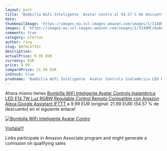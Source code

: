 ```yaml
---
layout: post
title: 'Bombilla WiFi Inteligente  Avatar Contro al 54.57 % de descuento'
date: 
thumbnailImage: 'https://images-eu.ssl-images-amazon.com/images/I/3148MCs6abL._SL200_.jpg'
images: [ 'https://images-eu.ssl-images-amazon.com/images/I/3148MCs6abL._SL200_.jpg' ]
comments: true
category: ofertas
author: ring
slug: B07HC4T35Y
description:
actualPrice: 9.99 EUR
currency: EUR
price: 9.99
comparePrice: 21.99 EUR
inStock: true
prodname: 'Bombilla WiFi Inteligente  Avatar Controls Inalambrica LED E14 7W Luz RGBW Regulable Control Remoto Compatible con Amazon Alexa Google Assistant IFTTT'
---
```


Ahora mismo tienes [Bombilla WiFi Inteligente  Avatar Controls Inalambrica LED E14 7W Luz RGBW Regulable Control Remoto Compatible con Amazon Alexa Google Assistant IFTTT](https://www.amazon.es/dp/B07HC4T35Y/?tag=tolees-21) a 9.99 EUR (original: 21.99 EUR) (54.57 %  de descuento) en el siguiente enlace!

[![Bombilla WiFi Inteligente  Avatar Contro](https://images-eu.ssl-images-amazon.com/images/I/3148MCs6abL._SL200_.jpg)](https://www.amazon.es/dp/B07HC4T35Y/?tag=tolees-21)

[Visítala!!!](https://www.amazon.es/dp/B07HC4T35Y/?tag=tolees-21)

Links participate in Amazon Associate program and might generate a comission on qualifying sales
